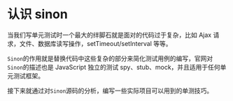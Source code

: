 # 认识 sinon

当我们写单元测试时一个最大的绊脚石就是面对的代码过于复杂，比如 Ajax 请求，文件、数据库读写操作，setTimeout/setInterval 等等。

`Sinon`的作用就是替换代码中这些复杂的部分来简化测试用例的编写，官网对`Sinon`的描述也是 JavaScript 独立的测试 spy、stub、mock，并且适用于任何单元测试框架。

接下来就通过对`Sinon`源码的分析，编写一些实际项目可以用到的单测技巧。

